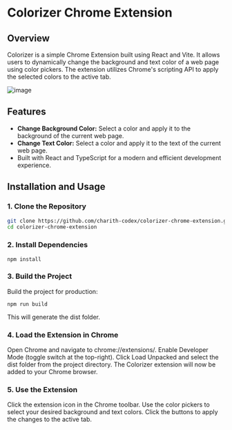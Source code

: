 # Colorizer Chrome Extension

## Overview
Colorizer is a simple Chrome Extension built using React and Vite. It allows users to dynamically change the background and text color of a web page using color pickers. The extension utilizes Chrome's scripting API to apply the selected colors to the active tab.

![image](https://github.com/user-attachments/assets/e6be60f8-c722-4823-85bd-6cb51baaaf58)

## Features
- **Change Background Color:** Select a color and apply it to the background of the current web page.
- **Change Text Color:** Select a color and apply it to the text of the current web page.
- Built with React and TypeScript for a modern and efficient development experience.

## Installation and Usage

### 1. Clone the Repository
```bash
git clone https://github.com/charith-codex/colorizer-chrome-extension.git
cd colorizer-chrome-extension
```

### 2. Install Dependencies
```
npm install
```

### 3. Build the Project
Build the project for production:
```
npm run build
```
This will generate the dist folder.

### 4. Load the Extension in Chrome
Open Chrome and navigate to chrome://extensions/.
Enable Developer Mode (toggle switch at the top-right).
Click Load Unpacked and select the dist folder from the project directory.
The Colorizer extension will now be added to your Chrome browser.

### 5. Use the Extension
Click the extension icon in the Chrome toolbar.
Use the color pickers to select your desired background and text colors.
Click the buttons to apply the changes to the active tab.
